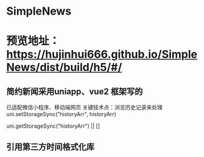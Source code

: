 # SimpleNews
# 预览地址：https://hujinhui666.github.io/SimpleNews/dist/build/h5/#/
## 简约新闻采用uniapp、vue2 框架写的
已适配微信小程序、移动端网页
关键技术点：浏览历史记录来处理
uni.setStorageSync("historyArr", historyArr)

uni.getStorageSync("historyArr") || []
## 引用第三方时间格式化库
